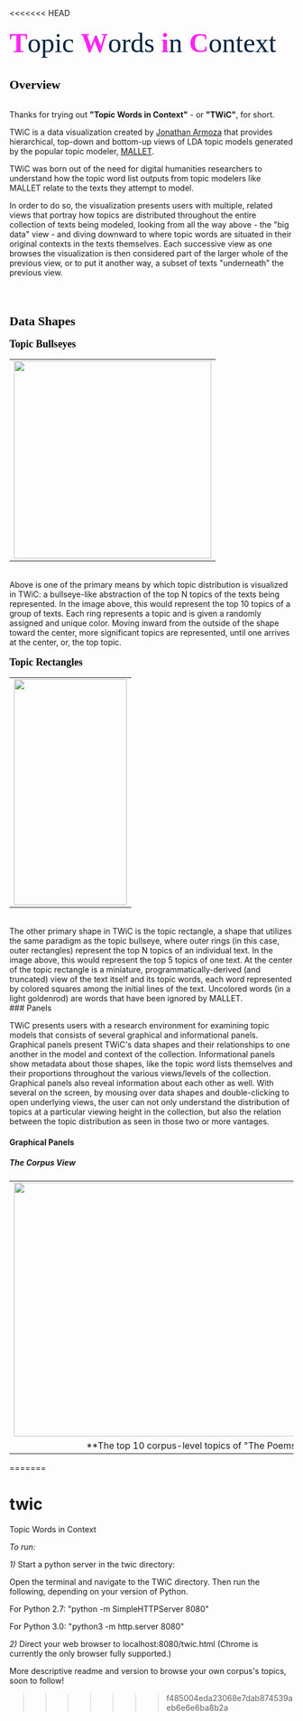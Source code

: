 <<<<<<< HEAD
<br/>
<br/>
<font size="32" color="#FE23F7" style="font-family: Archer;">**T**</font><font size="32" color="#002240" style="font-family: Archer;">opic </font><font size="32" color="#FE23F7" style="font-family: Archer;">**W**</font><font size="32" color="#002240" style="font-family: Archer;">ords </font><font size="32" color="#FE23F7" style="font-family: Archer;">**i**</font><font size="32" color="#002240" style="font-family: Archer;">n </font><font size="32" color="#FE23F7" style="font-family: Archer;">**C**</font><font size="32" color="#002240" style="font-family: Archer;">ontext</font>
<br/>
<br/>
<br/>
<font style="color: black; font-weight: bold; font-size: 22px; font-family: Archer;">Overview</font>
<br/>
<br/>

Thanks for trying out **"Topic Words in Context"** - or **"TWiC"**, for short.  

TWiC is a data visualization created by [Jonathan Armoza](http://www.twitter.com/jonathangrams) that provides hierarchical, top-down and bottom-up views of LDA topic models generated by the popular topic modeler, [MALLET](http://mallet.cs.umass.edu).  

TWiC was born out of the need for digital humanities researchers to understand how the topic word list outputs from topic modelers like MALLET relate to the texts they attempt to model.

In order to do so, the visualization presents users with multiple, related views that portray how topics are distributed throughout the entire collection of texts being modeled, looking from all the way above - the "big data" view - and diving downward to where topic words are situated in their original contexts in the texts themselves. Each successive view as one browses the visualization is then considered part of the larger whole of the previous view, or to put it another way, a subset of texts "underneath" the previous view.

<br/>
<br/>
<br/>
<font style="color: black; font-weight: bold; font-size: 22px; font-family: Archer;">Data Shapes</font>
<br/>
<br/>
<font style="color: black; font-weight: bold; font-size: 18px; font-family: Archer;">Topic Bullseyes</font>
<br/>
<table border="0" align="center"><tr><td><img src="/Users/PeregrinePickle/Documents/Programming/D3Playground/projects/twic/docs/images/twic_bullseye.png" width="350" height="350"/></td></tr></table>


<br/>
Above is one of the primary means by which topic distribution is visualized in TWiC: a bullseye-like abstraction of the top N topics of the texts being represented. In the image above, this would represent the top 10 topics of a group of texts. Each ring represents a topic and is given a randomly assigned and unique color.  Moving inward from the outside of the shape toward the center, more significant topics are represented, until one arrives at the center, or, the top topic.

<br/>
<br/>
<font style="color: black; font-weight: bold; font-size: 18px; font-family: Archer;">Topic Rectangles</font>
<br/>
<table border="0" align="center"><tr><td><img src="/Users/PeregrinePickle/Documents/Programming/D3Playground/projects/twic/docs/images/twic_rectangle.png" width="200" height="400"/></td></tr></table>


<br/>
The other primary shape in TWiC is the topic rectangle, a shape that utilizes the same paradigm as the topic bullseye, where outer rings (in this case, outer rectangles) represent the top N topics of an individual text. In the image above, this would represent the top 5 topics of one text. At the center of the topic rectangle is a miniature, programmatically-derived (and truncated) view of the text itself and its topic words, each word represented by colored squares among the initial lines of the text. Uncolored words (in a light goldenrod) are words that have been ignored by MALLET.


<br/>
### Panels


TWiC presents users with a research environment for examining topic models that consists of several graphical and informational panels. Graphical panels present TWiC's data shapes and their relationships to one another in the model and context of the collection. Informational panels show metadata about those shapes, like the topic word lists themselves and their proportions throughout the various views/levels of the collection. Graphical panels also reveal information about each other as well. With several on the screen, by mousing over data shapes and double-clicking to open underlying views, the user can not only understand the distribution of topics at a particular viewing height in the collection, but also the relation between the topic distribution as seen in those two or more vantages.


#### Graphical Panels


##### The Corpus View

<table border="0" align="center"><tr><td><img src="/Users/PeregrinePickle/Documents/Programming/D3Playground/projects/twic/docs/images/twic_corpusview.png" width="800" height="450"/></td></tr><tr><td align="center">**The top 10 corpus-level topics of "The Poems of Emily Dickinson"**</td></tr></table>

=======
# twic
Topic Words in Context

*To run:*

*1)* Start a python server in the twic directory:

Open the terminal and navigate to the TWiC directory.
Then run the following, depending on your version of Python.

For Python 2.7: "python -m SimpleHTTPServer 8080"  

For Python 3.0: "python3 -m http.server 8080"

*2)* Direct your web browser to localhost:8080/twic.html (Chrome is currently the only browser fully supported.)

More descriptive readme and version to browse your own corpus's topics, soon to follow!
>>>>>>> f485004eda23068e7dab874539aeb6e6e6ba8b2a
